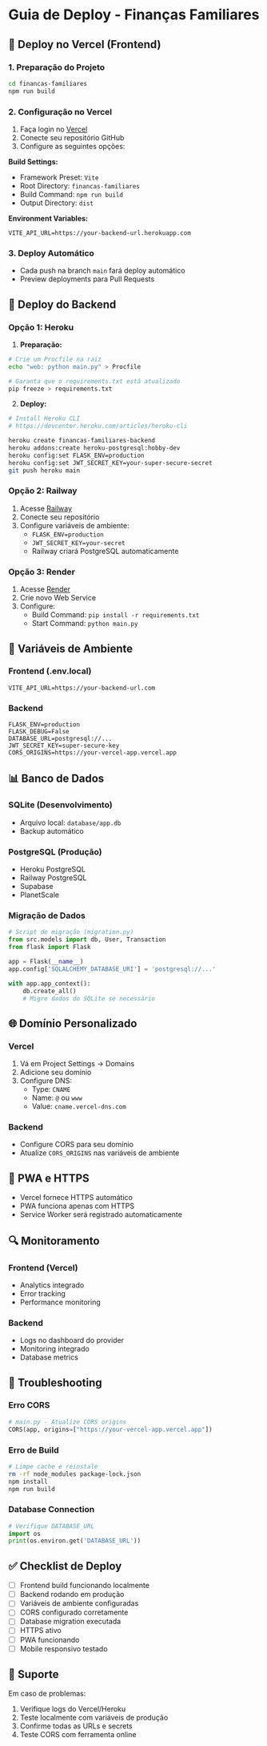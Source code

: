 # Guia de Deploy - Finanças Familiares

## 🚀 Deploy no Vercel (Frontend)

### 1. Preparação do Projeto

```bash
cd financas-familiares
npm run build
```

### 2. Configuração no Vercel

1. Faça login no [Vercel](https://vercel.com)
2. Conecte seu repositório GitHub
3. Configure as seguintes opções:

**Build Settings:**
- Framework Preset: `Vite`
- Root Directory: `financas-familiares`
- Build Command: `npm run build`
- Output Directory: `dist`

**Environment Variables:**
```
VITE_API_URL=https://your-backend-url.herokuapp.com
```

### 3. Deploy Automático

- Cada push na branch `main` fará deploy automático
- Preview deployments para Pull Requests

## 🐍 Deploy do Backend

### Opção 1: Heroku

1. **Preparação:**
```bash
# Crie um Procfile na raiz
echo "web: python main.py" > Procfile

# Garanta que o requirements.txt está atualizado
pip freeze > requirements.txt
```

2. **Deploy:**
```bash
# Install Heroku CLI
# https://devcenter.heroku.com/articles/heroku-cli

heroku create financas-familiares-backend
heroku addons:create heroku-postgresql:hobby-dev
heroku config:set FLASK_ENV=production
heroku config:set JWT_SECRET_KEY=your-super-secure-secret
git push heroku main
```

### Opção 2: Railway

1. Acesse [Railway](https://railway.app)
2. Conecte seu repositório
3. Configure variáveis de ambiente:
   - `FLASK_ENV=production`
   - `JWT_SECRET_KEY=your-secret`
   - Railway criará PostgreSQL automaticamente

### Opção 3: Render

1. Acesse [Render](https://render.com)
2. Crie novo Web Service
3. Configure:
   - Build Command: `pip install -r requirements.txt`
   - Start Command: `python main.py`

## 🔐 Variáveis de Ambiente

### Frontend (.env.local)
```
VITE_API_URL=https://your-backend-url.com
```

### Backend
```
FLASK_ENV=production
FLASK_DEBUG=False
DATABASE_URL=postgresql://...
JWT_SECRET_KEY=super-secure-key
CORS_ORIGINS=https://your-vercel-app.vercel.app
```

## 📊 Banco de Dados

### SQLite (Desenvolvimento)
- Arquivo local: `database/app.db`
- Backup automático

### PostgreSQL (Produção)
- Heroku PostgreSQL
- Railway PostgreSQL
- Supabase
- PlanetScale

### Migração de Dados
```python
# Script de migração (migration.py)
from src.models import db, User, Transaction
from flask import Flask

app = Flask(__name__)
app.config['SQLALCHEMY_DATABASE_URI'] = 'postgresql://...'

with app.app_context():
    db.create_all()
    # Migre dados do SQLite se necessário
```

## 🌐 Domínio Personalizado

### Vercel
1. Vá em Project Settings → Domains
2. Adicione seu domínio
3. Configure DNS:
   - Type: `CNAME`
   - Name: `@` ou `www`
   - Value: `cname.vercel-dns.com`

### Backend
- Configure CORS para seu domínio
- Atualize `CORS_ORIGINS` nas variáveis de ambiente

## 📱 PWA e HTTPS

- Vercel fornece HTTPS automático
- PWA funciona apenas com HTTPS
- Service Worker será registrado automaticamente

## 🔍 Monitoramento

### Frontend (Vercel)
- Analytics integrado
- Error tracking
- Performance monitoring

### Backend
- Logs no dashboard do provider
- Monitoring integrado
- Database metrics

## 🚨 Troubleshooting

### Erro CORS
```python
# main.py - Atualize CORS origins
CORS(app, origins=["https://your-vercel-app.vercel.app"])
```

### Erro de Build
```bash
# Limpe cache e reinstale
rm -rf node_modules package-lock.json
npm install
npm run build
```

### Database Connection
```python
# Verifique DATABASE_URL
import os
print(os.environ.get('DATABASE_URL'))
```

## ✅ Checklist de Deploy

- [ ] Frontend build funcionando localmente
- [ ] Backend rodando em produção
- [ ] Variáveis de ambiente configuradas
- [ ] CORS configurado corretamente
- [ ] Database migration executada
- [ ] HTTPS ativo
- [ ] PWA funcionando
- [ ] Mobile responsivo testado

## 📧 Suporte

Em caso de problemas:
1. Verifique logs do Vercel/Heroku
2. Teste localmente com variáveis de produção
3. Confirme todas as URLs e secrets
4. Teste CORS com ferramenta online
